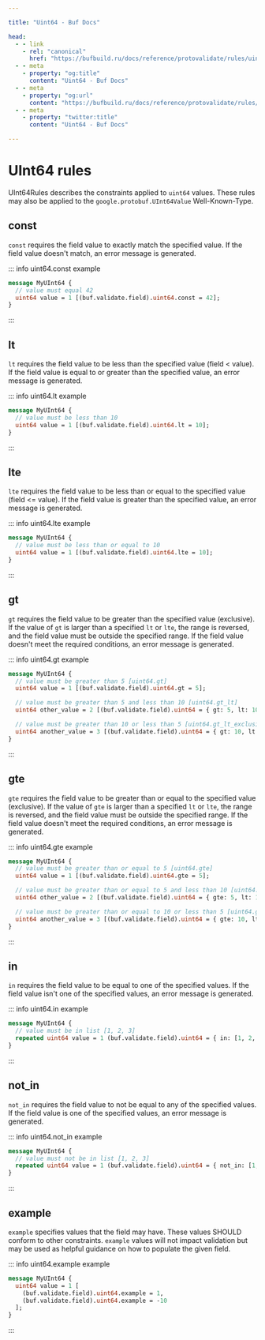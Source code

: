 ```yaml
---

title: "Uint64 - Buf Docs"

head:
  - - link
    - rel: "canonical"
      href: "https://bufbuild.ru/docs/reference/protovalidate/rules/uint64_rules/"
  - - meta
    - property: "og:title"
      content: "Uint64 - Buf Docs"
  - - meta
    - property: "og:url"
      content: "https://bufbuild.ru/docs/reference/protovalidate/rules/uint64_rules/"
  - - meta
    - property: "twitter:title"
      content: "Uint64 - Buf Docs"

---
```


# UInt64 rules

UInt64Rules describes the constraints applied to `uint64` values. These rules may also be applied to the `google.protobuf.UInt64Value` Well-Known-Type.

## const

`const` requires the field value to exactly match the specified value. If the field value doesn't match, an error message is generated.

::: info uint64.const example

```proto
message MyUInt64 {
  // value must equal 42
  uint64 value = 1 [(buf.validate.field).uint64.const = 42];
}
```

:::

## lt

`lt` requires the field value to be less than the specified value (field < value). If the field value is equal to or greater than the specified value, an error message is generated.

::: info uint64.lt example

```proto
message MyUInt64 {
  // value must be less than 10
  uint64 value = 1 [(buf.validate.field).uint64.lt = 10];
}
```

:::

## lte

`lte` requires the field value to be less than or equal to the specified value (field <= value). If the field value is greater than the specified value, an error message is generated.

::: info uint64.lte example

```proto
message MyUInt64 {
  // value must be less than or equal to 10
  uint64 value = 1 [(buf.validate.field).uint64.lte = 10];
}
```

:::

## gt

`gt` requires the field value to be greater than the specified value (exclusive). If the value of `gt` is larger than a specified `lt` or `lte`, the range is reversed, and the field value must be outside the specified range. If the field value doesn't meet the required conditions, an error message is generated.

::: info uint64.gt example

```proto
message MyUInt64 {
  // value must be greater than 5 [uint64.gt]
  uint64 value = 1 [(buf.validate.field).uint64.gt = 5];

  // value must be greater than 5 and less than 10 [uint64.gt_lt]
  uint64 other_value = 2 [(buf.validate.field).uint64 = { gt: 5, lt: 10 }];

  // value must be greater than 10 or less than 5 [uint64.gt_lt_exclusive]
  uint64 another_value = 3 [(buf.validate.field).uint64 = { gt: 10, lt: 5 }];
}
```

:::

## gte

`gte` requires the field value to be greater than or equal to the specified value (exclusive). If the value of `gte` is larger than a specified `lt` or `lte`, the range is reversed, and the field value must be outside the specified range. If the field value doesn't meet the required conditions, an error message is generated.

::: info uint64.gte example

```proto
message MyUInt64 {
  // value must be greater than or equal to 5 [uint64.gte]
  uint64 value = 1 [(buf.validate.field).uint64.gte = 5];

  // value must be greater than or equal to 5 and less than 10 [uint64.gte_lt]
  uint64 other_value = 2 [(buf.validate.field).uint64 = { gte: 5, lt: 10 }];

  // value must be greater than or equal to 10 or less than 5 [uint64.gte_lt_exclusive]
  uint64 another_value = 3 [(buf.validate.field).uint64 = { gte: 10, lt: 5 }];
}
```

:::

## in

`in` requires the field value to be equal to one of the specified values. If the field value isn't one of the specified values, an error message is generated.

::: info uint64.in example

```proto
message MyUInt64 {
  // value must be in list [1, 2, 3]
  repeated uint64 value = 1 (buf.validate.field).uint64 = { in: [1, 2, 3] };
}
```

:::

## not_in

`not_in` requires the field value to not be equal to any of the specified values. If the field value is one of the specified values, an error message is generated.

::: info uint64.not_in example

```proto
message MyUInt64 {
  // value must not be in list [1, 2, 3]
  repeated uint64 value = 1 (buf.validate.field).uint64 = { not_in: [1, 2, 3] };
}
```

:::

## example

`example` specifies values that the field may have. These values SHOULD conform to other constraints. `example` values will not impact validation but may be used as helpful guidance on how to populate the given field.

::: info uint64.example example

```proto
message MyUInt64 {
  uint64 value = 1 [
    (buf.validate.field).uint64.example = 1,
    (buf.validate.field).uint64.example = -10
  ];
}
```

:::
